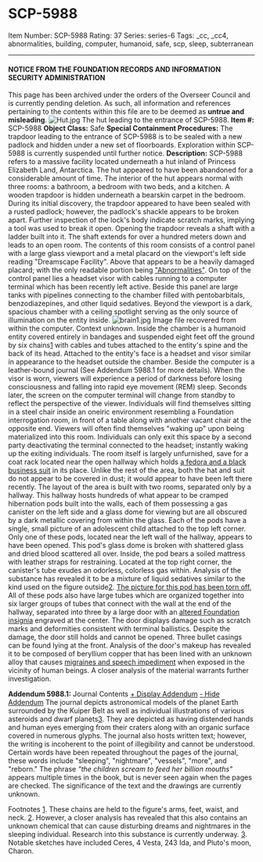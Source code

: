 # SCP-5988
Item Number: SCP-5988
Rating: 37
Series: series-6
Tags: _cc, _cc4, abnormalities, building, computer, humanoid, safe, scp, sleep, subterranean

---

#### NOTICE FROM THE FOUNDATION RECORDS AND INFORMATION SECURITY ADMINISTRATION
This page has been archived under the orders of the Overseer Council and is currently pending deletion. As such, all information and references pertaining to the contents within this file are to be deemed as **untrue and misleading**.
![Hut.jpg](https://scp-wiki.wdfiles.com/local--files/scp-5988/Hut.jpg)
The hut leading to the entrance of SCP-5988.
**Item #:** SCP-5988
**Object Class:** Safe
**Special Containment Procedures:** The trapdoor leading to the entrance of SCP-5988 is to be sealed with a new padlock and hidden under a new set of floorboards. Exploration within SCP-5988 is currently suspended until further notice.
**Description:** SCP-5988 refers to a massive facility located underneath a hut inland of Princess Elizabeth Land, Antarctica. The hut appeared to have been abandoned for a considerable amount of time. The interior of the hut appears normal with three rooms: a bathroom, a bedroom with two beds, and a kitchen. A wooden trapdoor is hidden underneath a bearskin carpet in the bedroom. During its initial discovery, the trapdoor appeared to have been sealed with a rusted padlock; however, the padlock's shackle appears to be broken apart. Further inspection of the lock's body indicate scratch marks, implying a tool was used to break it open.
Opening the trapdoor reveals a shaft with a ladder built into it. The shaft extends for over a hundred meters down and leads to an open room. The contents of this room consists of a control panel with a large glass viewport and a metal placard on the viewport's left side reading "Dreamscape Facility". Above that appears to be a heavily damaged placard; with the only readable portion being ["Abnormalities"](/scp-3790).
On top of the control panel lies a headset visor with cables running to a computer terminal which has been recently left active. Beside this panel are large tanks with pipelines connecting to the chamber filled with pentobarbitals, benzodiazepines, and other liquid sedatives.
Beyond the viewport is a dark, spacious chamber with a ceiling spotlight serving as the only source of illumination on the entity inside.
![brain1.jpg](https://scp-wiki.wdfiles.com/local--files/scp-5988/brain1.jpg)
Image file recovered from within the computer. Context unknown.
Inside the chamber is a humanoid entity covered entirely in bandages and suspended eight feet off the ground by six chains[1](javascript:;) with cables and tubes attached to the entity's spine and the back of its head. Attached to the entity's face is a headset and visor similar in appearance to the headset outside the chamber. Beside the computer is a leather-bound journal (See Addendum 5988.1 for more details).
When the visor is worn, viewers will experience a period of darkness before losing consciousness and falling into rapid eye movement (REM) sleep. Seconds later, the screen on the computer terminal will change from standby to reflect the perspective of the viewer. Individuals will find themselves sitting in a steel chair inside an oneiric environment resembling a Foundation interrogation room, in front of a table along with another vacant chair at the opposite end. Viewers will often find themselves "waking up" upon being materialized into this room. Individuals can only exit this space by a second party deactivating the terminal connected to the headset; instantly waking up the exiting individuals.
The room itself is largely unfurnished, save for a coat rack located near the open hallway which holds [a fedora and a black business suit](/scp-990) in its place. Unlike the rest of the area, both the hat and suit do not appear to be covered in dust; it would appear to have been left there recently.
The layout of the area is built with two rooms, separated only by a hallway. This hallway hosts hundreds of what appear to be cramped hibernation pods built into the walls, each of them possessing a gas canister on the left side and a glass dome for viewing but are all obscured by a dark metallic covering from within the glass. Each of the pods have a single, small picture of an adolescent child attached to the top left corner. Only one of these pods, located near the left wall of the hallway, appears to have been opened.
This pod's glass dome is broken with shattered glass and dried blood scattered all over. Inside, the pod bears a soiled mattress with leather straps for restraining. Located at the top right corner, the canister's tube exudes an odorless, colorless gas within. Analysis of the substance has revealed it to be a mixture of liquid sedatives similar to the kind used on the figure outside[2](javascript:;). [The picture for this pod has been torn off.](/scp-515)
All of these pods also have large tubes which are organized together into six larger groups of tubes that connect with the wall at the end of the hallway, separated into three by a large door with an [altered Foundation insignia](/scp-4099) engraved at the center. The door displays damage such as scratch marks and deformities consistent with terminal ballistics. Despite the damage, the door still holds and cannot be opened. Three bullet casings can be found lying at the front.
Analysis of the door's makeup has revealed it to be composed of beryllium copper that has been lined with an unknown alloy that causes [migraines and speech impediment](/scp-148) when exposed in the vicinity of human beings. A closer analysis of the material warrants further investigation.  

**Addendum 5988.1:** Journal Contents
[\+ Display Addendum](javascript:;)
[\- Hide Addendum](javascript:;)
The journal depicts astronomical models of the planet Earth surrounded by the Kuiper Belt as well as individual illustrations of various asteroids and dwarf planets[3](javascript:;). They are depicted as having distended hands and human eyes emerging from their craters along with an organic surface covered in numerous glyphs.
The journal also hosts written text; however, the writing is incoherent to the point of illegibility and cannot be understood. Certain words have been repeated throughout the pages of the journal, these words include "sleeping", "nightmare", "vessels", "more", and "reborn." The phrase _"the children scream to feed her billion mouths"_ appears multiple times in the book, but is never seen again when the pages are checked.
The significance of the text and the drawings are currently unknown.
  
  
  

Footnotes
[1](javascript:;). These chains are held to the figure's arms, feet, waist, and neck.
[2](javascript:;). However, a closer analysis has revealed that this also contains an unknown chemical that can cause disturbing dreams and nightmares in the sleeping individual. Research into this substance is currently underway.
[3](javascript:;). Notable sketches have included Ceres, 4 Vesta, 243 Ida, and Pluto's moon, Charon.